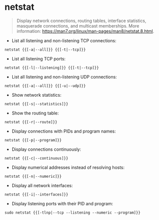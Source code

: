 # netstat

> Display network connections, routing tables, interface statistics, masquerade connections, and multicast memberships.
> More information: <https://man7.org/linux/man-pages/man8/netstat.8.html>.

- List all listening and non-listening TCP connections:

`netstat {{[-a|--all]}} {{[-t|--tcp]}}`

- List all listening TCP ports:

`netstat {{[-l|--listening]}} {{[-t|--tcp]}}`

- List all listening and non-listening UDP connections:

`netstat {{[-a|--all]}} {{[-u|--udp]}}`

- Show network statistics:

`netstat {{[-s|--statistics]}}`

- Show the routing table:

`netstat {{[-r|--route]}}`

- Display connections with PIDs and program names:

`netstat {{[-p|--program]}}`

- Display connections continuously:

`netstat {{[-c|--continuous]}}`

- Display numerical addresses instead of resolving hosts:

`netstat {{[-n|--numeric]}}`

- Display all network interfaces:

`netstat {{[-i|--interfaces]}}`

- Display listening ports with their PID and program:

`sudo netstat {{[-tlnp|--tcp --listening --numeric --program]}}`